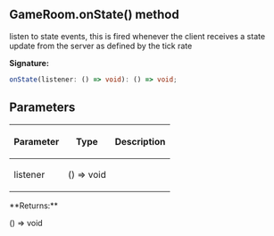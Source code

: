 
## GameRoom.onState() method

listen to state events, this is fired whenever the client receives a state update from the server as defined by the tick rate

**Signature:**

```typescript
onState(listener: () => void): () => void;
```

## Parameters

<table><thead><tr><th>

Parameter


</th><th>

Type


</th><th>

Description


</th></tr></thead>
<tbody><tr><td>

listener


</td><td>

() =&gt; void


</td><td>


</td></tr>
</tbody></table>
**Returns:**

() =&gt; void

